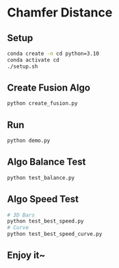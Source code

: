 # Chamfer Distance

## Setup

```bash
conda create -n cd python=3.10
conda activate cd
./setup.sh
```

## Create Fusion Algo

```bash
python create_fusion.py
```

## Run

```bash
python demo.py
```

## Algo Balance Test

```bash
python test_balance.py
```

## Algo Speed Test

```bash
# 3D Bars
python test_best_speed.py
# Curve
python test_best_speed_curve.py
```

## Enjoy it~
